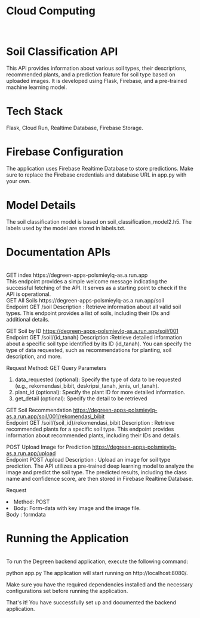 # **Cloud Computing**
<br>

# **Soil Classification API**
This API provides information about various soil types, their descriptions, recommended plants, and a prediction feature for soil type based on uploaded images. It is developed using Flask, Firebase, and a pre-trained machine learning model.

# **Tech Stack**
Flask, Cloud Run, Realtime Database, Firebase Storage.

# **Firebase Configuration**
The application uses Firebase Realtime Database to store predictions. Make sure to replace the Firebase credentials and database URL in app.py with your own.

# **Model Details**
The soil classification model is based on soil_classification_model2.h5. The labels used by the model are stored in labels.txt.

# **Documentation APIs**
<br>
GET index
https://degreen-apps-polsmieylq-as.a.run.app
<br>
This endpoint provides a simple welcome message indicating the successful fetching of the API. It serves as a starting point to check if the API is operational.
<br>
GET All Soils
https://degreen-apps-polsmieylq-as.a.run.app/soil
<br>
Endpoint
GET /soil
Description : Retrieve information about all valid soil types. This endpoint provides a list of soils, including their IDs and additional details.

GET Soil by ID
https://degreen-apps-polsmieylq-as.a.run.app/soil/001
<br>
Endpoint
GET /soil/{id_tanah}
Description :Retrieve detailed information about a specific soil type identified by its ID (id_tanah). You can specify the type of data requested, such as recommendations for planting, soil description, and more.

Request
Method: GET
Query Parameters
<ol>
  <li> data_requested (optional): Specify the type of data to be requested (e.g., rekomendasi_bibit, deskripsi_tanah, jenis, url_tanah). </li>
  <li> plant_id (optional): Specify the plant ID for more detailed information. </li>
  <li> get_detail (optional): Specify the detail to be retrieved </li>
</ol>


GET Soil Recommendation
https://degreen-apps-polsmieylq-as.a.run.app/soil/001/rekomendasi_bibit
<br>
Endpoint
GET /soil/{soil_id}/rekomendasi_bibit
Description : Retrieve recommended plants for a specific soil type. This endpoint provides information about recommended plants, including their IDs and details.

POST Upload Image for Prediction
https://degreen-apps-polsmieylq-as.a.run.app/upload
<br>
Endpoint
POST /upload
Description : Upload an image for soil type prediction. The API utilizes a pre-trained deep learning model to analyze the image and predict the soil type. The predicted results, including the class name and confidence score, are then stored in Firebase Realtime Database.

Request 
<li>Method: POST</li>
<li>Body: Form-data with key image and the image file.</li>
Body : formdata

# **Running the Application**
<br>
To run the Degreen backend application, execute the following command:

python app.py
The application will start running on http://localhost:8080/.

Make sure you have the required dependencies installed and the necessary configurations set before running the application.

That's it! You have successfully set up and documented the backend application.

